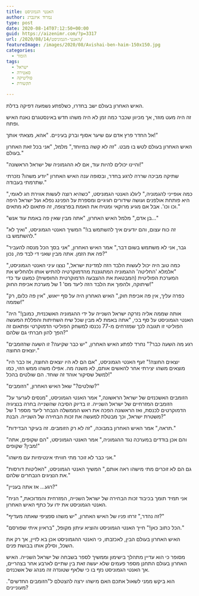 ```yaml
---
title: האנטי הגמוניסט
author: נמרוד איזנברג
type: post
date: 2020-08-14T07:12:50+00:00
guid: https://aizenimr.com/?p=3317
url: /2020/08/14/האנטי-הגמוניסט/
featureImage: /images/2020/08/Avishai-ben-haim-150x150.jpg
categories:
  - הומור
tags:
  - ישראל
  - סאטירה
  - פוליטיקה
  - תקשורת

---
```

<span lang="he-IL">האיש האחרון בעולם ישב בחדרו</span><span lang="en-US">, </span><span lang="he-IL">כשלפתע נשמעה דפיקה בדלת</span><span lang="en-US">.</span>

<span lang="he-IL">זה היה מעט מוזר</span><span lang="en-US">, </span><span lang="he-IL">אך מכיוון שכבר כמה זמן לא היה משהו חדש באינסטגרם</span> <span lang="he-IL">נאנח האיש ופתח</span><span lang="en-US">.</span>

<span lang="he-IL">אל החדר פרץ אדם עם שיער אסוף וברק בעיניים</span><span lang="en-US">. "</span><span lang="he-IL">אהא</span><span lang="en-US">, </span><span lang="he-IL">מצאתי אותך</span><span lang="en-US">!"</span>

<span lang="he-IL">האיש האחרון בעולם לטש בו מבט</span><span lang="en-US">. "</span><span lang="he-IL">זה לא קשה במיוחד</span><span lang="en-US">," </span><span lang="he-IL">מלמל</span><span lang="en-US">, "</span><span lang="he-IL">אני בכל זאת האחרון בעולם</span><span lang="en-US">."</span>

<span lang="en-US">"</span><span lang="he-IL">והיינו יכולים להיות עוד</span><span lang="en-US">, </span><span lang="he-IL">אם לא ההגמוניה של ישראל הראשונה</span><span lang="en-US">!"</span>

<span lang="he-IL">שתיקה מביכה שררה לרגע בחדר</span><span lang="en-US">, </span><span lang="he-IL">ובסופה ענה האיש האחרון </span><span lang="en-US">"</span><span lang="he-IL">יודע משהו</span><span lang="en-US">? </span><span lang="he-IL">נזכרתי שתרמתי בעבודה</span><span lang="en-US">."</span>

<span lang="en-US">"</span><span lang="he-IL">כמה אופייני להגמוניה</span><span lang="en-US">," </span><span lang="he-IL">ליגלג האנטי הגמוניסט</span><span lang="en-US">, "</span><span lang="he-IL">כשהיא רוצה לעשות אווירת חג לאומי</span><span lang="en-US">, </span><span lang="he-IL">היא פותחת אולפנים ועושה שידורים חגיגיים ומספרת על הפנינג נפלא ועל ישראל היפה וכו וכו</span><span lang="en-US">'. </span><span lang="he-IL">אבל אם מגיע מרוקאי ומטיח את האמת בפרצופה</span><span lang="en-US">, </span><span lang="he-IL">זה פתאום לא מתאים</span><span lang="en-US">."</span>

<span lang="en-US">"</span><span lang="he-IL">בן אדם</span><span lang="en-US">," </span><span lang="he-IL">מלמל האיש האחרון</span><span lang="en-US">, "</span><span lang="he-IL">אתה מבין שאין פה באמת עוד אנש</span><span lang="en-US">&#8230;"</span>

<span lang="en-US">"</span><span lang="he-IL">זה כוח עצום</span><span lang="en-US">, </span><span lang="he-IL">והם יודעים איך להשתמש בו</span><span lang="en-US">!" </span><span lang="he-IL">המשיך האנטי הגמוניסט</span><span lang="en-US">, "</span><span lang="he-IL">ואיך לא להשתמש בו</span><span lang="en-US">."</span>

<span lang="en-US">"</span><span lang="he-IL">גבר</span><span lang="en-US">, </span><span lang="he-IL">אני לא משתמש בשום דבר</span><span lang="en-US">," </span><span lang="he-IL">אמר האיש האחרון</span><span lang="en-US">, "</span><span lang="he-IL">אני בסך הכל מנסה להעביר פה את הזמן</span><span lang="en-US">. </span><span lang="he-IL">אתה מבין שאני די לבד פה</span><span lang="en-US">, </span><span lang="he-IL">נכון</span><span lang="en-US">?"</span>

<span lang="en-US">"</span><span lang="he-IL">כמה טוב היה יכול לעשות הלבד הזה למדינת ישראל</span><span lang="en-US">," </span><span lang="he-IL">נצצו עיני האנטי הגמוניסט</span><span lang="en-US">, "</span><span lang="he-IL">אלמלא </span><span lang="en-US">'</span><span lang="he-IL">החליטה</span><span lang="en-US">' </span><span lang="he-IL">ההגמוניה המתגוננת מהדמוקרטיה להתיש אותו ולהחליש את המערכת הפוליטית </span><span lang="en-US">(</span><span lang="he-IL">המבטאת את ההצבעה הדמוקרטית החופשית</span><span lang="en-US">) </span><span lang="he-IL">כמעט עד כדי שיתוקה</span><span lang="en-US">, </span><span lang="he-IL">ולהפוך את הלבד הזה ליעד מס</span><span lang="en-US">' 1 </span><span lang="he-IL">של מערכת אכיפת החוק</span><span lang="en-US">!"</span>

<span lang="en-US">"</span><span lang="he-IL">כפרה עליך</span><span lang="en-US">, </span><span lang="he-IL">אין פה אכיפת חוק</span><span lang="en-US">," </span><span lang="he-IL">האיש האחרון היה על סף ייאוש</span><span lang="en-US">, "</span><span lang="he-IL">אין פה כלום</span><span lang="en-US">, </span><span lang="he-IL">רק שממה</span><span lang="en-US">!"</span>

<span lang="en-US">"</span><span lang="he-IL">אותה שממה אליה נזרקה ישראל השנייה על ידי ההגמוניה האשכנזית</span><span lang="en-US">, </span><span lang="he-IL">כמובן</span><span lang="en-US">!" </span><span lang="he-IL">היה האנטי הגמוניסט על סף בכי</span><span lang="en-US">, "</span><span lang="he-IL">אתה באמת לא מבין שכל שיח השחיתות והפללת המעשה הפוליטי זו תגובה לכך שמזרחים מ</span><span lang="en-US">-77 </span><span lang="he-IL">נכנסו למשחק הפוליטי הדמוקרטי ופתאום זה הפך להון חברתי גם שלהם</span><span lang="en-US">?"</span>

<span lang="en-US">"</span><span lang="he-IL">רגע מה השעה כבר</span><span lang="en-US">?" </span><span lang="he-IL">נחרד לפתע האיש האחרון</span><span lang="en-US">, "</span><span lang="he-IL">יש כבר שקיעה</span><span lang="en-US">? </span><span lang="he-IL">זו השעה שהזומבים יוצאים החוצה</span><span lang="en-US">."</span>

<span lang="en-US">"</span><span lang="he-IL">יוצאים החוצה</span><span lang="en-US">!" </span><span lang="he-IL">זעף האנטי הגמוניסט</span><span lang="en-US">, "</span><span lang="he-IL">אם הם לא היו יוצאים החוצה</span><span lang="en-US">, </span><span lang="he-IL">אז כבר היו מוצאים משהו יצירתי אחר להאשים אותם</span><span lang="en-US">, </span><span lang="he-IL">לא משנה מה</span><span lang="en-US">. </span><span lang="he-IL">אפילו משהו ממש הזוי</span><span lang="en-US">, </span><span lang="he-IL">כמו למשל שסיקור אוהד זה שוחד</span><span lang="en-US">. </span><span lang="he-IL">הם שולטים בהכל</span><span lang="en-US">!"</span>

<span lang="en-US">"</span><span lang="he-IL">שולטים</span><span lang="en-US">?" </span><span lang="he-IL">שאל האיש האחרון</span><span lang="en-US">, "</span><span lang="he-IL">הזומבים</span><span lang="en-US">?"</span>

<span lang="en-US">"</span><span lang="he-IL">הזומבים האשכנזים של ישראל הראשונה</span><span lang="en-US">," </span><span lang="he-IL">אמר האנטי הגמוניסט</span><span lang="en-US">, "</span><span lang="he-IL">מנסים לערער על הזומבים המזרחיים של ישראל השנייה</span><span lang="en-US">. </span><span lang="he-IL">זו בדיוק הסיבה שהשנייה בחרה בנציגיה הדמוקרטים לכנסת</span><span lang="en-US">, </span><span lang="he-IL">ואז הראשונה הפכה את ראש הממשלה הנבחר ליעד מספר </span><span lang="en-US">1 </span><span lang="he-IL">של משטרת ישראל</span><span lang="en-US">, </span><span lang="he-IL">וכך מבטלת למעשה את זכות הבחירה של השנייה</span><span lang="en-US">. </span><span lang="he-IL">הבנת</span><span lang="en-US">?"</span>

<span lang="en-US">"</span><span lang="he-IL">תראה</span><span lang="en-US">," </span><span lang="he-IL">אמר האיש האחרון במבוכה</span><span lang="en-US">, "</span><span lang="he-IL">זה לא רק הזומבים</span><span lang="en-US">. </span><span lang="he-IL">זה בעיקר הבדידות</span><span lang="en-US">."</span>

<span lang="en-US">"</span><span lang="he-IL">והם אכן בודדים במערכה נגד ההגמוניה</span><span lang="en-US">," אמר האנטי הגמוניסט, "הם שקופים, אתה מבין? שקופים!"<br /> </span>

"אני כבר לא זוכר מתי חוויתי אינטימיות עם מישהו."

"גם הם לא זוכרים מתי מישהו ראה אותם," המשיך האנטי הגמוניסט, "האליטות דורסות את הנציגים הנבחרים שלהם."

"רגע&#8230; אז אתה בעניין?"

"אני תמיד תומך בכיבוד זכות הבחירה של ישראל השנייה, המזרחית והמדוכאת," הניח האנטי הגמוניסט את ידו על כתף האיש האחרון.

"זה נהדר," זרחו פניו של האיש האחרון, "יש משהו ספציפי שאתה מעדיף?"

"הכל כתוב כאן!" חייך האנטי הגמוניסט והוציא עיתון מקופל, "בראיון איתי שפורסם."

האיש האחרון בעולם הבין, לאכזבתו, כי האנטי ההגמוניסט אכן בא לזיין, אך רק את השכל, וסילק אותו בבושת פנים.

מסופר כי הוא עדיין מתהלך בישימון וממשיך לספר בשבחה של ישראל השנייה. האיש האחרון בעולם התחנן מספר פעמים שלא יעשה זאת בין שתיים לארבע אחר בצהריים, אך האנטי הגמוניסט נזף בו כי שלאף שטונדה זה מנהג של אשכנזים.

הוא ביקש ממני לשאול אתכם האם מישהו ירצה להצטלם ל"הזומבים החדשים". מעוניינים?